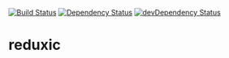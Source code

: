 [![Build Status](https://travis-ci.org/1001b/reduxic.svg?branch=master)](https://travis-ci.org/1001b/reduxic)
[![Dependency Status](https://david-dm.org/1001b/reduxic.svg)](https://david-dm.org/1001b/reduxic)
[![devDependency Status](https://david-dm.org/1001b/reduxic/dev-status.svg)](https://david-dm.org/1001b/reduxic#info=devDependencies)
# reduxic
